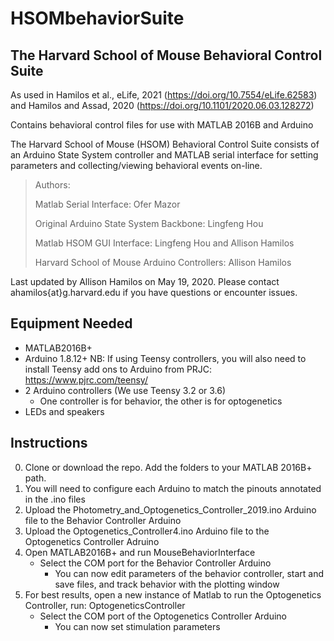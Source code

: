# HSOMbehaviorSuite
## The Harvard School of Mouse Behavioral Control Suite

As used in Hamilos et al., eLife, 2021 (https://doi.org/10.7554/eLife.62583) and Hamilos and Assad, 2020 (https://doi.org/10.1101/2020.06.03.128272)

Contains behavioral control files for use with MATLAB 2016B and Arduino

The Harvard School of Mouse (HSOM) Behavioral Control Suite consists of an Arduino State System controller and MATLAB serial interface for setting parameters and collecting/viewing behavioral events on-line.

>Authors:
  >
  >Matlab Serial Interface:       Ofer Mazor
  >
  >Original Arduino State System Backbone:      Lingfeng Hou
  >
  >Matlab HSOM GUI Interface:       Lingfeng Hou and Allison Hamilos
  >
  >Harvard School of Mouse Arduino Controllers:       Allison Hamilos

Last updated by Allison Hamilos on May 19, 2020. Please contact ahamilos{at}g.harvard.edu if you have questions or encounter issues.

## Equipment Needed

  - MATLAB2016B+
  - Arduino 1.8.12+   NB: If using Teensy controllers, you will also need to install Teensy add ons to Arduino from PRJC: https://www.pjrc.com/teensy/
  - 2 Arduino controllers (We use Teensy 3.2 or 3.6)
    - One controller is for behavior, the other is for optogenetics
  - LEDs and speakers

## Instructions

0. Clone or download the repo. Add the folders to your MATLAB 2016B+ path.
1. You will need to configure each Arduino to match the pinouts annotated in the .ino files
2. Upload the Photometry_and_Optogenetics_Controller_2019.ino Arduino file to the Behavior Controller Arduino
3. Upload the Optogenetics_Controller4.ino Arduino file to the Optogenetics Controller Adruino
4. Open MATLAB2016B+ and run MouseBehaviorInterface
    - Select the COM port for the Behavior Controller Arduino
      - You can now edit parameters of the behavior controller, start and save files, and track behavior with the plotting window
5. For best results, open a new instance of Matlab to run the Optogenetics Controller, run: OptogeneticsController
    - Select the COM port of the Optogenetics Controller Arduino
      - You can now set stimulation parameters

